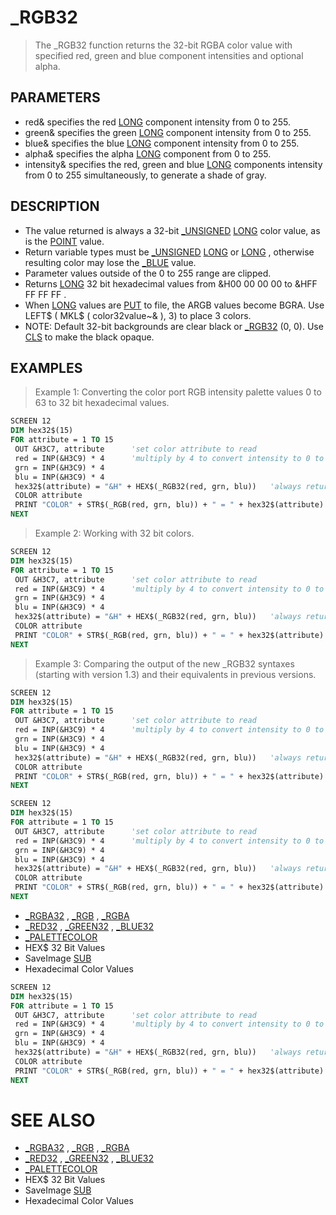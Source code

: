 # _RGB32
> The _RGB32 function returns the 32-bit RGBA color value with specified red, green and blue component intensities and optional alpha.

## PARAMETERS
* red& specifies the red [LONG](LONG.md) component intensity from 0 to 255.
* green& specifies the green [LONG](LONG.md) component intensity from 0 to 255.
* blue& specifies the blue [LONG](LONG.md) component intensity from 0 to 255.
* alpha& specifies the alpha [LONG](LONG.md) component from 0 to 255.
* intensity& specifies the red, green and blue [LONG](LONG.md) components intensity from 0 to 255 simultaneously, to generate a shade of gray.


## DESCRIPTION
* The value returned is always a 32-bit [_UNSIGNED](_UNSIGNED.md) [LONG](LONG.md) color value, as is the [POINT](POINT.md) value.
* Return variable types must be [_UNSIGNED](_UNSIGNED.md) [LONG](LONG.md) or [LONG](LONG.md) , otherwise resulting color may lose the [_BLUE](_BLUE.md) value.
* Parameter values outside of the 0 to 255 range are clipped.
* Returns [LONG](LONG.md) 32 bit hexadecimal values from &H00 00 00 00 to &HFF FF FF FF .
* When [LONG](LONG.md) values are [PUT](PUT.md) to file, the ARGB values become BGRA. Use LEFT$ ( MKL$ ( color32value~& ), 3) to place 3 colors.
* NOTE: Default 32-bit backgrounds are clear black or [_RGB32](_RGB32.md) (0, 0). Use [CLS](CLS.md) to make the black opaque.


## EXAMPLES
> Example 1: Converting the color port RGB intensity palette values 0 to 63 to 32 bit hexadecimal values.

```vb
SCREEN 12
DIM hex32$(15)
FOR attribute = 1 TO 15
 OUT &H3C7, attribute      'set color attribute to read
 red = INP(&H3C9) * 4      'multiply by 4 to convert intensity to 0 to 255 RGB values
 grn = INP(&H3C9) * 4
 blu = INP(&H3C9) * 4
 hex32$(attribute) = "&H" + HEX$(_RGB32(red, grn, blu))   'always returns the 32 bit value
 COLOR attribute
 PRINT "COLOR" + STR$(_RGB(red, grn, blu)) + " = " + hex32$(attribute)  'closest attribute
NEXT
```

> Example 2: Working with 32 bit colors.

```vb
SCREEN 12
DIM hex32$(15)
FOR attribute = 1 TO 15
 OUT &H3C7, attribute      'set color attribute to read
 red = INP(&H3C9) * 4      'multiply by 4 to convert intensity to 0 to 255 RGB values
 grn = INP(&H3C9) * 4
 blu = INP(&H3C9) * 4
 hex32$(attribute) = "&H" + HEX$(_RGB32(red, grn, blu))   'always returns the 32 bit value
 COLOR attribute
 PRINT "COLOR" + STR$(_RGB(red, grn, blu)) + " = " + hex32$(attribute)  'closest attribute
NEXT
```

> Example 3: Comparing the output of the new _RGB32 syntaxes (starting with version 1.3) and their equivalents in previous versions.

```vb
SCREEN 12
DIM hex32$(15)
FOR attribute = 1 TO 15
 OUT &H3C7, attribute      'set color attribute to read
 red = INP(&H3C9) * 4      'multiply by 4 to convert intensity to 0 to 255 RGB values
 grn = INP(&H3C9) * 4
 blu = INP(&H3C9) * 4
 hex32$(attribute) = "&H" + HEX$(_RGB32(red, grn, blu))   'always returns the 32 bit value
 COLOR attribute
 PRINT "COLOR" + STR$(_RGB(red, grn, blu)) + " = " + hex32$(attribute)  'closest attribute
NEXT
```


```vb
SCREEN 12
DIM hex32$(15)
FOR attribute = 1 TO 15
 OUT &H3C7, attribute      'set color attribute to read
 red = INP(&H3C9) * 4      'multiply by 4 to convert intensity to 0 to 255 RGB values
 grn = INP(&H3C9) * 4
 blu = INP(&H3C9) * 4
 hex32$(attribute) = "&H" + HEX$(_RGB32(red, grn, blu))   'always returns the 32 bit value
 COLOR attribute
 PRINT "COLOR" + STR$(_RGB(red, grn, blu)) + " = " + hex32$(attribute)  'closest attribute
NEXT
```

* [_RGBA32](_RGBA32.md) , [_RGB](_RGB.md) , [_RGBA](_RGBA.md)
* [_RED32](_RED32.md) , [_GREEN32](_GREEN32.md) , [_BLUE32](_BLUE32.md)
* [_PALETTECOLOR](_PALETTECOLOR.md)
* HEX$ 32 Bit Values
* SaveImage [SUB](SUB.md)
* Hexadecimal Color Values

```vb
SCREEN 12
DIM hex32$(15)
FOR attribute = 1 TO 15
 OUT &H3C7, attribute      'set color attribute to read
 red = INP(&H3C9) * 4      'multiply by 4 to convert intensity to 0 to 255 RGB values
 grn = INP(&H3C9) * 4
 blu = INP(&H3C9) * 4
 hex32$(attribute) = "&H" + HEX$(_RGB32(red, grn, blu))   'always returns the 32 bit value
 COLOR attribute
 PRINT "COLOR" + STR$(_RGB(red, grn, blu)) + " = " + hex32$(attribute)  'closest attribute
NEXT
```



# SEE ALSO
* [_RGBA32](_RGBA32.md) , [_RGB](_RGB.md) , [_RGBA](_RGBA.md)
* [_RED32](_RED32.md) , [_GREEN32](_GREEN32.md) , [_BLUE32](_BLUE32.md)
* [_PALETTECOLOR](_PALETTECOLOR.md)
* HEX$ 32 Bit Values
* SaveImage [SUB](SUB.md)
* Hexadecimal Color Values

